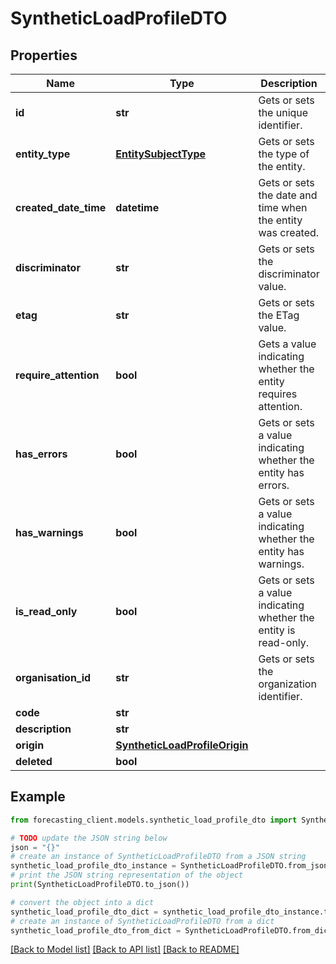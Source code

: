 # SyntheticLoadProfileDTO


## Properties

Name | Type | Description | Notes
------------ | ------------- | ------------- | -------------
**id** | **str** | Gets or sets the unique identifier. | [optional] 
**entity_type** | [**EntitySubjectType**](EntitySubjectType.md) | Gets or sets the type of the entity. | [optional] 
**created_date_time** | **datetime** | Gets or sets the date and time when the entity was created. | [optional] 
**discriminator** | **str** | Gets or sets the discriminator value. | [optional] 
**etag** | **str** | Gets or sets the ETag value. | [optional] 
**require_attention** | **bool** | Gets a value indicating whether the entity requires attention. | [optional] [readonly] 
**has_errors** | **bool** | Gets or sets a value indicating whether the entity has errors. | [optional] 
**has_warnings** | **bool** | Gets or sets a value indicating whether the entity has warnings. | [optional] 
**is_read_only** | **bool** | Gets or sets a value indicating whether the entity is read-only. | [optional] 
**organisation_id** | **str** | Gets or sets the organization identifier. | [optional] 
**code** | **str** |  | [optional] 
**description** | **str** |  | [optional] 
**origin** | [**SyntheticLoadProfileOrigin**](SyntheticLoadProfileOrigin.md) |  | [optional] 
**deleted** | **bool** |  | [optional] 

## Example

```python
from forecasting_client.models.synthetic_load_profile_dto import SyntheticLoadProfileDTO

# TODO update the JSON string below
json = "{}"
# create an instance of SyntheticLoadProfileDTO from a JSON string
synthetic_load_profile_dto_instance = SyntheticLoadProfileDTO.from_json(json)
# print the JSON string representation of the object
print(SyntheticLoadProfileDTO.to_json())

# convert the object into a dict
synthetic_load_profile_dto_dict = synthetic_load_profile_dto_instance.to_dict()
# create an instance of SyntheticLoadProfileDTO from a dict
synthetic_load_profile_dto_from_dict = SyntheticLoadProfileDTO.from_dict(synthetic_load_profile_dto_dict)
```
[[Back to Model list]](../README.md#documentation-for-models) [[Back to API list]](../README.md#documentation-for-api-endpoints) [[Back to README]](../README.md)


